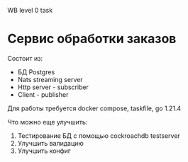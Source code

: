 WB level 0 task

# Сервис обработки заказов

Состоит из:
- БД Postgres
- Nats streaming server
- Http server - subscriber
- Client - publisher

Для работы требуется docker compose, taskfile, go 1.21.4

Что можно еще улучшить:
1. Тестирование БД с помощью cockroachdb testserver
2. Улучшить валидацию
3. Улучшить конфиг

